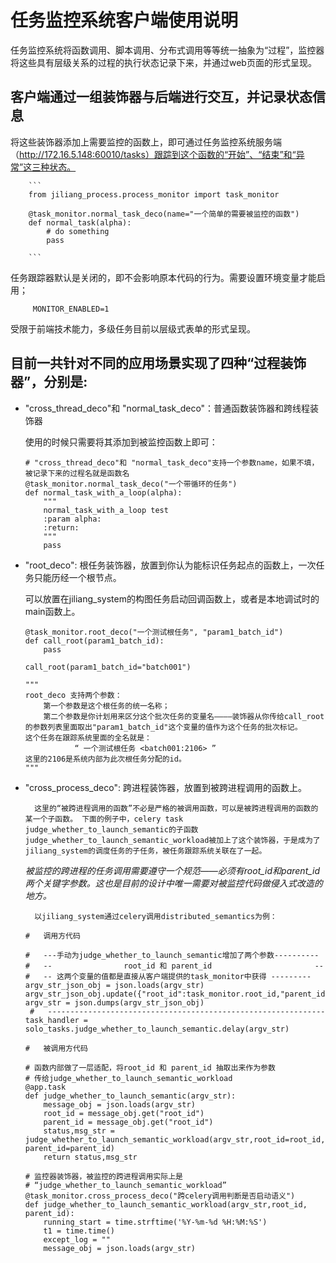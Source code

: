 # 任务监控系统客户端使用说明

任务监控系统将函数调用、脚本调用、分布式调用等等统一抽象为“过程”，监控器将这些具有层级关系的过程的执行状态记录下来，并通过web页面的形式呈现。

## 客户端通过一组装饰器与后端进行交互，并记录状态信息

将这些装饰器添加上需要监控的函数上，即可通过任务监控系统服务端（http://172.16.5.148:60010/tasks）跟踪到这个函数的“开始”、“结束”和“异常”这三种状态。


        ```
        from jiliang_process.process_monitor import task_monitor

        @task_monitor.normal_task_deco(name="一个简单的需要被监控的函数")
        def normal_task(alpha):
            # do something
            pass

        ```

任务跟踪器默认是关闭的，即不会影响原本代码的行为。需要设置环境变量才能启用； 

         MONITOR_ENABLED=1 

受限于前端技术能力，多级任务目前以层级式表单的形式呈现。



## 目前一共针对不同的应用场景实现了四种“过程装饰器”，分别是: 

+ "cross_thread_deco"和 "normal_task_deco"：普通函数装饰器和跨线程装饰器 

    使用的时候只需要将其添加到被监控函数上即可：

    ```
    # "cross_thread_deco"和 "normal_task_deco"支持一个参数name，如果不填，被记录下来的过程名就是函数名
    @task_monitor.normal_task_deco("一个带循环的任务")
    def normal_task_with_a_loop(alpha):
        """
        normal_task_with_a_loop test
        :param alpha:
        :return:
        """ 
        pass
    ```

+ "root_deco": 根任务装饰器，放置到你认为能标识任务起点的函数上，一次任务只能历经一个根节点。

    可以放置在jiliang_system的构图任务启动回调函数上，或者是本地调试时的main函数上。
    ```
    @task_monitor.root_deco("一个测试根任务", "param1_batch_id")
    def call_root(param1_batch_id):
        pass

    call_root(param1_batch_id="batch001")

    """
    root_deco 支持两个参数：
        第一个参数是这个根任务的统一名称；
        第二个参数是你计划用来区分这个批次任务的变量名————装饰器从你传给call_root的参数列表里面取出"param1_batch_id"这个变量的值作为这个任务的批次标记。
    这个任务在跟踪系统里面的全名就是：
               “ 一个测试根任务 <batch001:2106> ”
    这里的2106是系统内部为此次根任务分配的id。
    """
    ```


+ "cross_process_deco": 跨进程装饰器，放置到被跨进程调用的函数上。 
    
        这里的“被跨进程调用的函数”不必是严格的被调用函数，可以是被跨进程调用的函数的某一个子函数。 下面的例子中，celery task judge_whether_to_launch_semantic的子函数 judge_whether_to_launch_semantic_workload被加上了这个装饰器，于是成为了jiliang_system的调度任务的子任务，被任务跟踪系统关联在了一起。

    *被监控的跨进程的任务调用需要遵守一个规范——必须有root_id和parent_id两个关键字参数。这也是目前的设计中唯一需要对被监控代码做侵入式改造的地方。*

        以jiliang_system通过celery调用distributed_semantics为例：

    ```
    #   调用方代码

    #   ---手动为judge_whether_to_launch_semantic增加了两个参数----------
    #   --                root_id 和 parent_id                       --
    #   -- 这两个变量的值都是直接从客户端提供的task_monitor中获得 ---------
    argv_str_json_obj = json.loads(argv_str)
    argv_str_json_obj.update({"root_id":task_monitor.root_id,"parent_id":task_monitor.current_id})
    argv_str = json.dumps(argv_str_json_obj)
     #   --------------------------------------------------------------
    task_handler = solo_tasks.judge_whether_to_launch_semantic.delay(argv_str)
    ```

    ```
    #   被调用方代码

    # 函数内部做了一层适配，将root_id 和 parent_id 抽取出来作为参数
    # 传给judge_whether_to_launch_semantic_workload
    @app.task
    def judge_whether_to_launch_semantic(argv_str):
        message_obj = json.loads(argv_str)
        root_id = message_obj.get("root_id")
        parent_id = message_obj.get("root_id")
        status,msg_str = judge_whether_to_launch_semantic_workload(argv_str,root_id=root_id, parent_id=parent_id)
        return status,msg_str

    # 监控器装饰器，被监控的跨进程调用实际上是 
    # “judge_whether_to_launch_semantic_workload”
    @task_monitor.cross_process_deco("跨celery调用判断是否启动语义")
    def judge_whether_to_launch_semantic_workload(argv_str,root_id, parent_id):
        running_start = time.strftime('%Y-%m-%d %H:%M:%S')
        t1 = time.time()
        except_log = ""
        message_obj = json.loads(argv_str)
    ```




